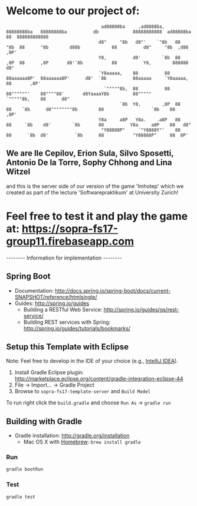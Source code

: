 # Welcome to our project of:

                                        ad88888ba     ,ad8888ba,    88888888ba   88888888ba          db             88888888888  ad88888ba     88  888888888888
                                       d8"     "8b   d8"'    `"8b   88      "8b  88      "8b        d88b            88          d8"     "8b  ,d88          ,8P'
                                       Y8,          d8'        `8b  88      ,8P  88      ,8P       d8'`8b           88          Y8,        888888         d8"
                                       `Y8aaaaa,    88          88  88aaaaaa8P'  88aaaaaa8P'      d8'  `8b          88aaaaa     `Y8aaaaa,      88       ,8P'
                                         `"""""8b,  88          88  88""""""'    88""""88'       d8YaaaaY8b         88"""""       `"""""8b,    88      d8"
                                               `8b  Y8,        ,8P  88           88    `8b      d8""""""""8b        88                  `8b    88    ,8P'
                                       Y8a     a8P   Y8a.    .a8P   88           88     `8b    d8'        `8b       88          Y8a     a8P    88   d8"
                                        "Y88888P"     `"Y8888Y"'    88           88      `8b  d8'          `8b      88           "Y88888P"     88  8P'


## We are Ile Cepilov, Erion Sula, Silvo Sposetti, Antonio De la Torre, Sophy Chhong and Lina Witzel
and this is the server side of our version of the game 'Imhotep' which we created as part of the lecture
'Softwarepraktikum' at University Zurich!

# Feel free to test it and play the game at: https://sopra-fs17-group11.firebaseapp.com












-------- Information for implementation --------
## Spring Boot

* Documentation: http://docs.spring.io/spring-boot/docs/current-SNAPSHOT/reference/htmlsingle/
* Guides: http://spring.io/guides
  * Building a RESTful Web Service: http://spring.io/guides/gs/rest-service/
  * Building REST services with Spring: http://spring.io/guides/tutorials/bookmarks/


## Setup this Template with Eclipse

Note: Feel free to develop in the IDE of your choice (e.g., [IntelliJ IDEA](https://www.jetbrains.com/idea/)).

1. Install Gradle Eclipse plugin: http://marketplace.eclipse.org/content/gradle-integration-eclipse-44
2. File -> Import... -> Gradle Project
3. Browse to `sopra-fs17-template-server` and `Build Model`

To run right click the `build.gradle` and choose `Run As` -> `gradle run`


## Building with Gradle

* Gradle installation: http://gradle.org/installation
  * Mac OS X with [Homebrew](http://brew.sh/): ``brew install gradle``

### Run

```bash
gradle bootRun
```

### Test

```bash
gradle test
```